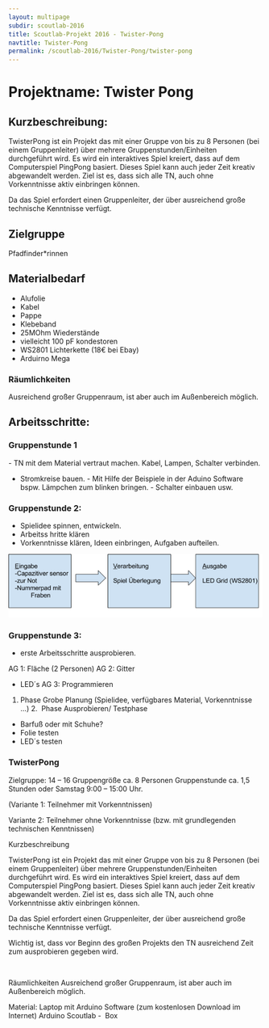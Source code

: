 ```yaml
---
layout: multipage
subdir: scoutlab-2016
title: Scoutlab-Projekt 2016 - Twister-Pong
navtitle: Twister-Pong
permalink: /scoutlab-2016/Twister-Pong/twister-pong
---
```

# Projektname: Twister Pong

## Kurzbeschreibung:

TwisterPong ist ein Projekt das mit einer Gruppe von bis zu 8 Personen
(bei einem Gruppenleiter) über mehrere Gruppenstunden/Einheiten
durchgeführt wird. Es wird ein interaktives Spiel kreiert, dass auf dem
Computerspiel PingPong basiert. Dieses Spiel kann auch jeder Zeit
kreativ abgewandelt werden. Ziel ist es, dass sich alle TN, auch ohne
Vorkenntnisse aktiv einbringen können.

Da das Spiel erfordert einen Gruppenleiter, der über ausreichend große
technische Kenntnisse verfügt.

## Zielgruppe

Pfadfinder*rinnen

## Materialbedarf

- Alufolie
- Kabel
- Pappe
- Klebeband
- 25MOhm Wiederstände
- vielleicht 100 pF kondestoren
- WS2801 Lichterkette (18€ bei Ebay)
- Arduirno Mega

### Räumlichkeiten
Ausreichend großer Gruppenraum, ist aber auch im Außenbereich möglich.


## Arbeitsschritte:

### Gruppenstunde 1

- TN mit dem Material vertraut machen. Kabel, Lampen, Schalter
verbinden.
- Stromkreise bauen.
- Mit Hilfe der Beispiele in der Aduino Software bspw. Lämpchen
zum blinken bringen.
- Schalter einbauen usw.


### Gruppenstunde 2:
- Spielidee spinnen, entwickeln.
- Arbeitss hritte klären
- Vorkenntnisse klären, Ideen einbringen, Aufgaben aufteilen.

![](images/image1.png)

### Gruppenstunde 3:
- erste Arbeitsschritte ausprobieren.

AG 1: Fläche (2 Personen)
AG 2: Gitter
- LED´s
AG 3: Programmieren
1. Phase
Grobe Planung (Spielidee, verfügbares Material, Vorkenntnisse ...)
2.  Phase
Ausprobieren/ Testphase
- Barfuß oder mit Schuhe?
- Folie testen
- LED´s testen

### TwisterPong

Zielgruppe: 14 – 16
Gruppengröße ca. 8 Personen
Gruppenstunde ca. 1,5 Stunden oder Samstag 9:00 – 15:00 Uhr.

(Variante 1: Teilnehmer mit Vorkenntnissen)

Variante 2: Teilnehmer ohne Vorkenntnisse (bzw. mit grundlegenden
technischen Kenntnissen)


Kurzbeschreibung

TwisterPong ist ein Projekt das mit einer Gruppe von bis zu 8 Personen
(bei einem Gruppenleiter) über mehrere Gruppenstunden/Einheiten
durchgeführt wird. Es wird ein interaktives Spiel kreiert, dass auf dem
Computerspiel PingPong basiert. Dieses Spiel kann auch jeder Zeit
kreativ abgewandelt werden. Ziel ist es, dass sich alle TN, auch ohne
Vorkenntnisse aktiv einbringen können.

Da das Spiel erfordert einen Gruppenleiter, der über ausreichend große
technische Kenntnisse verfügt.

Wichtig ist, dass vor Beginn des großen Projekts den TN ausreichend Zeit
zum ausprobieren gegeben wird.

 

Räumlichkeiten
Ausreichend großer Gruppenraum, ist aber auch im Außenbereich möglich.


Material:
Laptop mit Arduino Software (zum kostenlosen Download im Internet)
Arduino
Scoutlab -  Box
